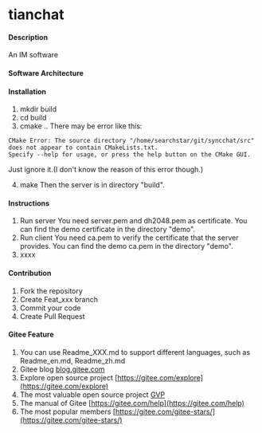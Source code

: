 # tianchat

#### Description
An IM software

#### Software Architecture


#### Installation

1. mkdir build
2. cd build
3. cmake ..
There may be error like this:
```
CMake Error: The source directory "/home/searchstar/git/syncchat/src" does not appear to contain CMakeLists.txt.
Specify --help for usage, or press the help button on the CMake GUI.
```
Just ignore it.(I don't know the reason of this error though.)

4. make
Then the server is in directory "build".

#### Instructions

1.  Run server
You need server.pem and dh2048.pem as certificate.
You can find the demo certificate in the directory "demo".
2.  Run client
You need ca.pem to verify the certificate that the server provides.
You can find the demo ca.pem in the directory "demo".
3.  xxxx

#### Contribution

1.  Fork the repository
2.  Create Feat_xxx branch
3.  Commit your code
4.  Create Pull Request


#### Gitee Feature

1.  You can use Readme\_XXX.md to support different languages, such as Readme\_en.md, Readme\_zh.md
2.  Gitee blog [blog.gitee.com](https://blog.gitee.com)
3.  Explore open source project [https://gitee.com/explore](https://gitee.com/explore)
4.  The most valuable open source project [GVP](https://gitee.com/gvp)
5.  The manual of Gitee [https://gitee.com/help](https://gitee.com/help)
6.  The most popular members  [https://gitee.com/gitee-stars/](https://gitee.com/gitee-stars/)
